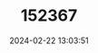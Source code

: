 ---
title: "152367"
category: "Sclerocactus papyracanthus"
draft: false
date: 2024-02-22 13:03:51
languages:
  English: ["Paperspine Fishhook Cactus", "Grama Grass Cactus"]
  Spanish; Castilian: ["Biznaga-bola de Espinas de Papel"]
---